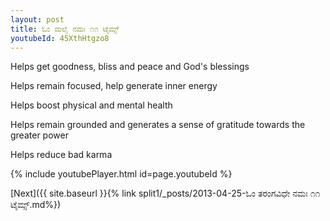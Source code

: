 ```yaml
---
layout: post
title: ಓಂ ಮಲೈ ನಮಃ ೧೧ ಟೈಮ್ಸ್
youtubeId: 45XthHtgzo8
---
```

 
 
Helps get goodness, bliss and peace and God's blessings
 
Helps remain focused, help generate inner energy 
 
Helps boost physical and mental health 
 
Helps remain grounded and generates a sense of gratitude towards the greater power 
 
Helps reduce bad karma
 
 
 
 


{% include youtubePlayer.html id=page.youtubeId %}
 
[Next]({{ site.baseurl }}{% link  split1/_posts/2013-04-25-ಓಂ ತರಂಗವಿಧೇ ನಮಃ ೧೧ ಟೈಮ್ಸ್.md%})
 
